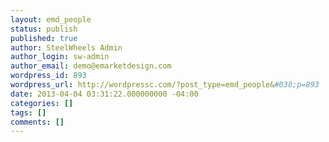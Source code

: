 ```yaml
---
layout: emd_people
status: publish
published: true
author: SteelWheels Admin
author_login: sw-admin
author_email: demo@emarketdesign.com
wordpress_id: 893
wordpress_url: http://wordpressc.com/?post_type=emd_people&#038;p=893
date: 2013-04-04 03:31:22.000000000 -04:00
categories: []
tags: []
comments: []
---
```


